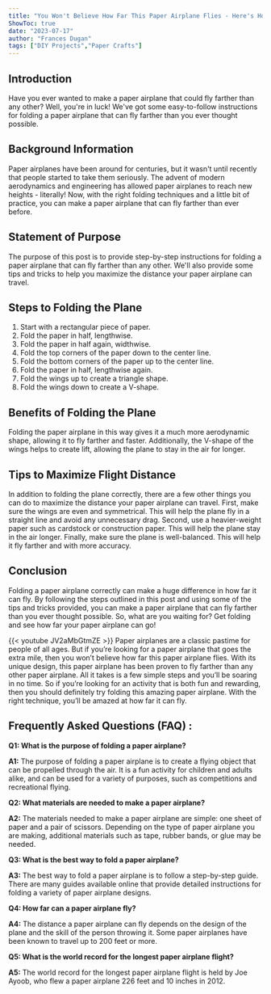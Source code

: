 ```yaml
---
title: "You Won't Believe How Far This Paper Airplane Flies - Here's How to Fold it!"
ShowToc: true 
date: "2023-07-17"
author: "Frances Dugan" 
tags: ["DIY Projects","Paper Crafts"]
---
```

## Introduction
Have you ever wanted to make a paper airplane that could fly farther than any other? Well, you're in luck! We've got some easy-to-follow instructions for folding a paper airplane that can fly farther than you ever thought possible.

## Background Information
Paper airplanes have been around for centuries, but it wasn't until recently that people started to take them seriously. The advent of modern aerodynamics and engineering has allowed paper airplanes to reach new heights - literally! Now, with the right folding techniques and a little bit of practice, you can make a paper airplane that can fly farther than ever before.

## Statement of Purpose
The purpose of this post is to provide step-by-step instructions for folding a paper airplane that can fly farther than any other. We'll also provide some tips and tricks to help you maximize the distance your paper airplane can travel.

## Steps to Folding the Plane
1. Start with a rectangular piece of paper.
2. Fold the paper in half, lengthwise.
3. Fold the paper in half again, widthwise.
4. Fold the top corners of the paper down to the center line.
5. Fold the bottom corners of the paper up to the center line.
6. Fold the paper in half, lengthwise again.
7. Fold the wings up to create a triangle shape.
8. Fold the wings down to create a V-shape.

## Benefits of Folding the Plane
Folding the paper airplane in this way gives it a much more aerodynamic shape, allowing it to fly farther and faster. Additionally, the V-shape of the wings helps to create lift, allowing the plane to stay in the air for longer.

## Tips to Maximize Flight Distance
In addition to folding the plane correctly, there are a few other things you can do to maximize the distance your paper airplane can travel. First, make sure the wings are even and symmetrical. This will help the plane fly in a straight line and avoid any unnecessary drag. Second, use a heavier-weight paper such as cardstock or construction paper. This will help the plane stay in the air longer. Finally, make sure the plane is well-balanced. This will help it fly farther and with more accuracy.

## Conclusion
Folding a paper airplane correctly can make a huge difference in how far it can fly. By following the steps outlined in this post and using some of the tips and tricks provided, you can make a paper airplane that can fly farther than you ever thought possible. So, what are you waiting for? Get folding and see how far your paper airplane can go!

{{< youtube JV2aMbGtmZE >}} 
Paper airplanes are a classic pastime for people of all ages. But if you’re looking for a paper airplane that goes the extra mile, then you won’t believe how far this paper airplane flies. With its unique design, this paper airplane has been proven to fly farther than any other paper airplane. All it takes is a few simple steps and you’ll be soaring in no time. So if you’re looking for an activity that is both fun and rewarding, then you should definitely try folding this amazing paper airplane. With the right technique, you’ll be amazed at how far it can fly.

## Frequently Asked Questions (FAQ) :
**Q1: What is the purpose of folding a paper airplane?**

**A1:** The purpose of folding a paper airplane is to create a flying object that can be propelled through the air. It is a fun activity for children and adults alike, and can be used for a variety of purposes, such as competitions and recreational flying.

**Q2: What materials are needed to make a paper airplane?**

**A2:** The materials needed to make a paper airplane are simple: one sheet of paper and a pair of scissors. Depending on the type of paper airplane you are making, additional materials such as tape, rubber bands, or glue may be needed.

**Q3: What is the best way to fold a paper airplane?**

**A3:** The best way to fold a paper airplane is to follow a step-by-step guide. There are many guides available online that provide detailed instructions for folding a variety of paper airplane designs.

**Q4: How far can a paper airplane fly?**

**A4:** The distance a paper airplane can fly depends on the design of the plane and the skill of the person throwing it. Some paper airplanes have been known to travel up to 200 feet or more.

**Q5: What is the world record for the longest paper airplane flight?**

**A5:** The world record for the longest paper airplane flight is held by Joe Ayoob, who flew a paper airplane 226 feet and 10 inches in 2012.





